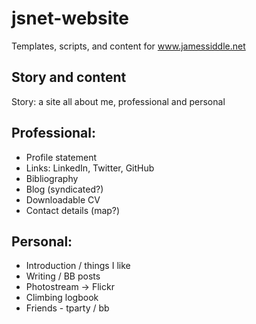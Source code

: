 # jsnet-website
Templates, scripts, and content for www.jamessiddle.net

## Story and content

Story: a site all about me, professional and personal

## Professional:

- Profile statement
- Links: LinkedIn, Twitter, GitHub
- Bibliography
- Blog (syndicated?)
- Downloadable CV
- Contact details (map?)

## Personal:

- Introduction / things I like
- Writing / BB posts
- Photostream -> Flickr
- Climbing logbook
- Friends - tparty / bb
